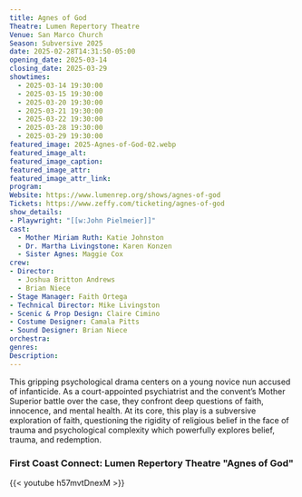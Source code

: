 ```yaml
---
title: Agnes of God
Theatre: Lumen Repertory Theatre
Venue: San Marco Church
Season: Subversive 2025
date: 2025-02-28T14:31:50-05:00
opening_date: 2025-03-14
closing_date: 2025-03-29
showtimes:
  - 2025-03-14 19:30:00
  - 2025-03-15 19:30:00
  - 2025-03-20 19:30:00
  - 2025-03-21 19:30:00
  - 2025-03-22 19:30:00
  - 2025-03-28 19:30:00
  - 2025-03-29 19:30:00
featured_image: 2025-Agnes-of-God-02.webp
featured_image_alt: 
featured_image_caption: 
featured_image_attr: 
featured_image_attr_link: 
program:
Website: https://www.lumenrep.org/shows/agnes-of-god
Tickets: https://www.zeffy.com/ticketing/agnes-of-god
show_details: 
- Playwright: "[[w:John Pielmeier]]"
cast:
  - Mother Miriam Ruth: Katie Johnston
  - Dr. Martha Livingstone: Karen Konzen
  - Sister Agnes: Maggie Cox
crew:
- Director:
  - Joshua Britton Andrews
  - Brian Niece
- Stage Manager: Faith Ortega
- Technical Director: Mike Livingston
- Scenic & Prop Design: Claire Cimino
- Costume Designer: Camala Pitts
- Sound Designer: Brian Niece
orchestra:
genres: 
Description: 
---
```

This gripping psychological drama centers on a young novice nun accused of infanticide. As a court-appointed psychiatrist and the convent’s Mother Superior battle over the case, they confront deep questions of faith, innocence, and mental health. At its core, this play is a subversive exploration of faith, questioning the rigidity of religious belief in the face of trauma and psychological complexity which powerfully explores belief, trauma, and redemption.

### First Coast Connect: Lumen Repertory Theatre "Agnes of God"

{{< youtube h57mvtDnexM >}}